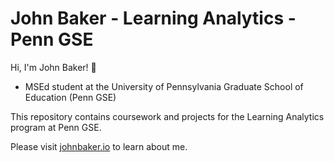 # John Baker - Learning Analytics - Penn GSE

Hi, I'm John Baker! 👋
- MSEd student at the University of Pennsylvania Graduate School of Education (Penn GSE)

This repository contains coursework and projects for the Learning Analytics program at Penn GSE.

Please visit [johnbaker.io](https://www.johnbaker.io/) to learn about me.
